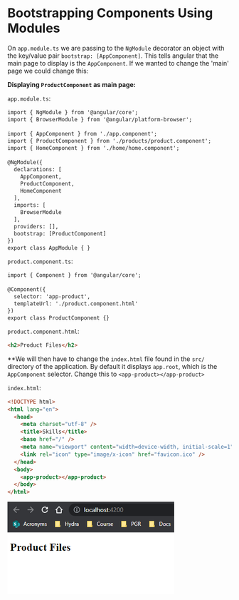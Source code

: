 # Bootstrapping Components Using Modules

On `app.module.ts` we are passing to the `NgModule` decorator an object with the key/value pair `bootstrap: [AppComponent]`. This tells angular that the main page to display is the `AppComponent`. If we wanted to change the 'main' page we could change this:

**Displaying `ProductComponent` as main page:**

`app.module.ts`:

```JS
import { NgModule } from '@angular/core';
import { BrowserModule } from '@angular/platform-browser';

import { AppComponent } from './app.component';
import { ProductComponent } from './products/product.component';
import { HomeComponent } from './home/home.component';

@NgModule({
  declarations: [
    AppComponent,
    ProductComponent,
    HomeComponent
  ],
  imports: [
    BrowserModule
  ],
  providers: [],
  bootstrap: [ProductComponent]
})
export class AppModule { }
```

`product.component.ts`:

```JS
import { Component } from '@angular/core';

@Component({
  selector: 'app-product',
  templateUrl: './product.component.html'
})
export class ProductComponent {}
```

`product.component.html`:

```HTML
<h2>Product Files</h2>
```

**We will then have to change the `index.html` file found in the `src/` directory of the application. By default it displays `app.root`, which is the `AppComponent` selector. Change this to `<app-product></app-product>`

`index.html`:

```HTML
<!DOCTYPE html>
<html lang="en">
  <head>
    <meta charset="utf-8" />
    <title>Skills</title>
    <base href="/" />
    <meta name="viewport" content="width=device-width, initial-scale=1" />
    <link rel="icon" type="image/x-icon" href="favicon.ico" />
  </head>
  <body>
    <app-product></app-product>
  </body>
</html>
```

![Bootstrapping Product Component](img/bootstrap.png)

